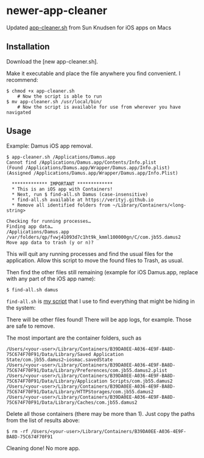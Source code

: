 # newer-app-cleaner

Updated [app-cleaner.sh](https://github.com/sunknudsen/privacy-guides/tree/master/how-to-clean-uninstall-macos-apps-using-appcleaner-open-source-alternative) from Sun Knudsen for iOS apps on Macs

## Installation

Download the [new app-cleaner.sh]. 

Make it executable and place the file anywhere you find convenient. I recommend:

```
$ chmod +x app-cleaner.sh
    # Now the script is able to run
$ mv app-cleaner.sh /usr/local/bin/
    # Now the script is available for use from wherever you have navigated
```

## Usage

Example: Damus iOS app removal.

```
$ app-cleaner.sh /Applications/Damus.app
Cannot find /Applications/Damus.app/Contents/Info.plist
(Found /Applications/Damus.app/Wrapper/Damus.app/Info.plist)
(Assigned /Applications/Damus.app/Wrapper/Damus.app/Info.Plist)

  ************* IMPORTANT *************
  * This is an iOS app with Containers!
  * Next, run $ find-all.sh Damus (case-insensitive)
  * find-all.sh available at https://verityj.github.io
  * Remove all identified folders from ~/Library/Containers/<long-string>

Checking for running processes…
Finding app data…
/Applications/Damus.app
/var/folders/qp/fvwj41093d7c1ht9k_kmml100000gn/C/com.jb55.damus2
Move app data to trash (y or n)?
```

This will quit any running processes and find the usual files for the application.
Allow this script to move the found files to Trash, as usual.

Then find the other files still remaining (example for iOS Damus.app, replace with any part of the iOS app name):

```
$ find-all.sh damus
```

`find-all.sh` is [my script](https://gist.github.com/verityj/1baf59b95a7da5f03a44ce0620a4253d) that I use to find everything that might be hiding in the system:

There will be other files found! There will be app logs, for example. Those are safe to remove.

The most important are the container folders, such as

```
/Users/<your-user>/Library/Containers/B39DA0EE-A036-4E9F-BA8D-75C674F70F91/Data/Library/Saved Application State/com.jb55.damus2~iosmac.savedState
/Users/<your-user>/Library/Containers/B39DA0EE-A036-4E9F-BA8D-75C674F70F91/Data/Library/Preferences/com.jb55.damus2.plist
/Users/<your-user>/Library/Containers/B39DA0EE-A036-4E9F-BA8D-75C674F70F91/Data/Library/Application Scripts/com.jb55.damus2
/Users/<your-user>/Library/Containers/B39DA0EE-A036-4E9F-BA8D-75C674F70F91/Data/Library/HTTPStorages/com.jb55.damus2
/Users/<your-user>/Library/Containers/B39DA0EE-A036-4E9F-BA8D-75C674F70F91/Data/Library/Caches/com.jb55.damus2
```

Delete all those containers (there may be more than 1). Just copy the paths from the list of results above:
```
$ rm -rf /Users/<your-user>/Library/Containers/B39DA0EE-A036-4E9F-BA8D-75C674F70F91
```

Cleaning done! No more app.
